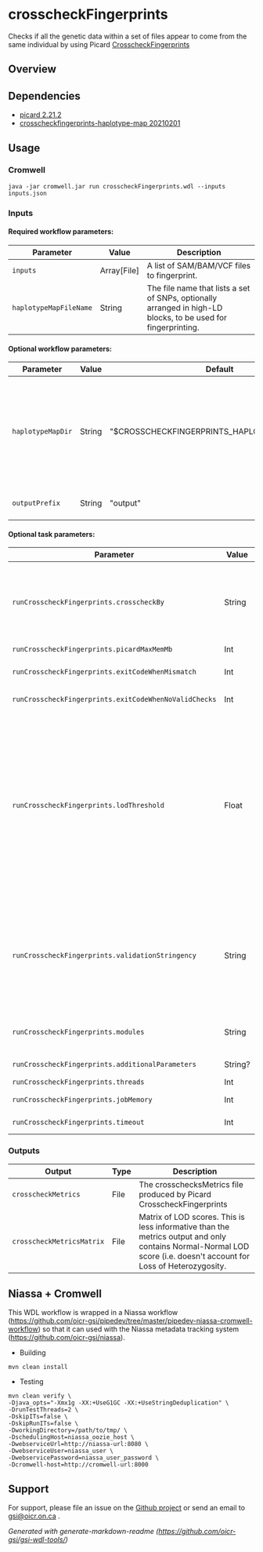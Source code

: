 # crosscheckFingerprints

Checks if all the genetic data within a set of files appear to come from the same individual by using Picard [CrosscheckFingerprints](https://gatk.broadinstitute.org/hc/en-us/articles/360037594711-CrosscheckFingerprints-Picard-)

## Overview

## Dependencies

* [picard 2.21.2](https://broadinstitute.github.io/picard/command-line-overview.html#Overview)
* [crosscheckfingerprints-haplotype-map 20210201](https://github.com/oicr-gsi/fingerprint_maps)


## Usage

### Cromwell
```
java -jar cromwell.jar run crosscheckFingerprints.wdl --inputs inputs.json
```

### Inputs

#### Required workflow parameters:
Parameter|Value|Description
---|---|---
`inputs`|Array[File]|A list of SAM/BAM/VCF files to fingerprint.
`haplotypeMapFileName`|String|The file name that lists a set of SNPs, optionally arranged in high-LD blocks, to be used for fingerprinting.


#### Optional workflow parameters:
Parameter|Value|Default|Description
---|---|---|---
`haplotypeMapDir`|String|"$CROSSCHECKFINGERPRINTS_HAPLOTYPE_MAP_ROOT"|The directory that contains haplotype map files. By default the modulator data directory.
`outputPrefix`|String|"output"|Text to prepend to all output.


#### Optional task parameters:
Parameter|Value|Default|Description
---|---|---|---
`runCrosscheckFingerprints.crosscheckBy`|String|"READGROUP"|Specificies which data-type should be used as the basic comparison unit. Fingerprints from readgroups can be 'rolled-up' to the LIBRARY, SAMPLE, or FILE level before being compared. Fingerprints from VCF can be be compared by SAMPLE or FILE.
`runCrosscheckFingerprints.picardMaxMemMb`|Int|3000|Passed to Java -Xmx (in Mb).
`runCrosscheckFingerprints.exitCodeWhenMismatch`|Int|0|When one or more mismatches between groups is detected, exit with this value instead of 0.
`runCrosscheckFingerprints.exitCodeWhenNoValidChecks`|Int|0|When all LOD score are zero, exit with this value.
`runCrosscheckFingerprints.lodThreshold`|Float|0.0|If any two groups (with the same sample name) match with a LOD score lower than the threshold the tool will exit with a non-zero code to indicate error. Program will also exit with an error if it finds two groups with different sample name that match with a LOD score greater than -LOD_THRESHOLD. LOD score 0 means equal likelihood that the groups match vs. come from different individuals, negative LOD score -N, mean 10^N time more likely that the groups are from different individuals, and +N means 10^N times more likely that the groups are from the same individual.
`runCrosscheckFingerprints.validationStringency`|String|"SILENT"|Validation stringency for all SAM files read by this program. Setting stringency to SILENT can improve performance when processing a BAM file in which variable-length data (read, qualities, tags) do not otherwise need to be decoded. See https://jira.oicr.on.ca/browse/GC-8372 for why this is set to SILENT for OICR purposes.
`runCrosscheckFingerprints.modules`|String|"picard/2.21.2 crosscheckfingerprints-haplotype-map/20210201"|Modules to load for this workflow.
`runCrosscheckFingerprints.additionalParameters`|String?|None|Any additional parameters that need to be passed Picard.
`runCrosscheckFingerprints.threads`|Int|4|Requested CPU threads.
`runCrosscheckFingerprints.jobMemory`|Int|6|Memory (GB) allocated for this job.
`runCrosscheckFingerprints.timeout`|Int|6|Number of hours before task timeout.


### Outputs

Output | Type | Description
---|---|---
`crosscheckMetrics`|File|The crosschecksMetrics file produced by Picard CrosscheckFingerprints
`crosscheckMetricsMatrix`|File|Matrix of LOD scores. This is less informative than the metrics output and only contains Normal-Normal LOD score (i.e. doesn't account for Loss of Heterozygosity.


## Niassa + Cromwell

This WDL workflow is wrapped in a Niassa workflow (https://github.com/oicr-gsi/pipedev/tree/master/pipedev-niassa-cromwell-workflow) so that it can used with the Niassa metadata tracking system (https://github.com/oicr-gsi/niassa).

* Building
```
mvn clean install
```

* Testing
```
mvn clean verify \
-Djava_opts="-Xmx1g -XX:+UseG1GC -XX:+UseStringDeduplication" \
-DrunTestThreads=2 \
-DskipITs=false \
-DskipRunITs=false \
-DworkingDirectory=/path/to/tmp/ \
-DschedulingHost=niassa_oozie_host \
-DwebserviceUrl=http://niassa-url:8080 \
-DwebserviceUser=niassa_user \
-DwebservicePassword=niassa_user_password \
-Dcromwell-host=http://cromwell-url:8000
```

## Support

For support, please file an issue on the [Github project](https://github.com/oicr-gsi) or send an email to gsi@oicr.on.ca .

_Generated with generate-markdown-readme (https://github.com/oicr-gsi/gsi-wdl-tools/)_
